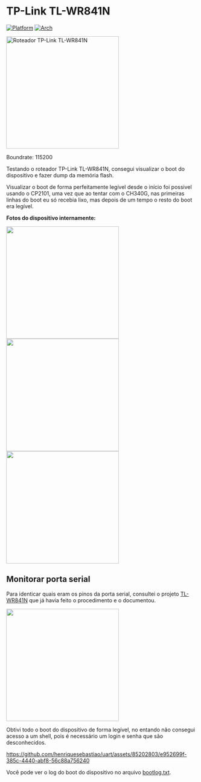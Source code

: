 # TP-Link TL-WR841N

[![Platform](https://img.shields.io/badge/platform-linux-blue)]()
[![Arch](https://img.shields.io/badge/arch-mips-red)]()

<img src="https://github.com/henriquesebastiao/uart/assets/85202803/2dc0571e-a9dc-4a61-a2e5-9414fa115131" width="298" alt="Roteador TP-Link TL-WR841N" />

Boundrate: 115200

Testando o roteador TP-Link TL-WR841N, consegui visualizar o boot do dispositivo e fazer dump da memória flash.

Visualizar o boot de forma perfeitamente legível desde o início foi possivel usando o CP2101, uma vez que ao tentar com o CH340G, nas primeiras linhas do boot eu só recebia lixo, mas depois de um tempo o resto do boot era legível.

**Fotos do dispositivo internamente:**

<img src="https://github.com/henriquesebastiao/uart/assets/85202803/cdcbd583-31bf-43d4-926d-b0d734f92f02" width="298"/>
<img src="https://github.com/henriquesebastiao/uart/assets/85202803/68dac731-3370-4857-b397-23c96260833b" width="298"/>
<img src="https://github.com/henriquesebastiao/uart/assets/85202803/6be46120-0c76-48ce-9a01-ca33a53b8dd0" width="298"/>

## Monitorar porta serial

Para identicar quais eram os pinos da porta serial, consultei o projeto [TL-WR841N](https://github.com/adamhlt/TL-WR841N) que já havia feito o procedimento e o documentou.

<img src="https://github.com/henriquesebastiao/uart/assets/85202803/6103448e-e8ae-4fe1-8ee4-1139c2b733c4" width="298"/>

Obtivi todo o boot do dispositivo de forma legível, no entando não consegui acesso a um shell, pois é necessário um login e senha que são desconhecidos.

https://github.com/henriquesebastiao/uart/assets/85202803/e952699f-385c-4440-abf8-56c88a756240

Você pode ver o log do boot do dispositivo no arquivo [bootlog.txt](bootlog.txt).
